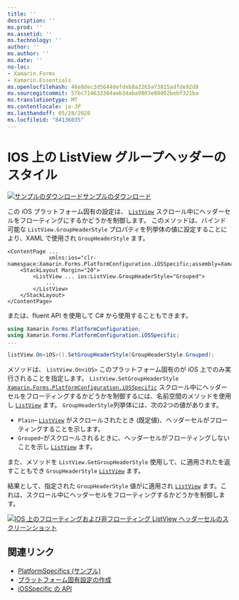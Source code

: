 ```yaml
---
title: ''
description: ''
ms.prod: ''
ms.assetid: ''
ms.technology: ''
author: ''
ms.author: ''
ms.date: ''
no-loc:
- Xamarin.Forms
- Xamarin.Essentials
ms.openlocfilehash: 46e8dec3d5644defdeb8a2265a73815adfde92d8
ms.sourcegitcommit: 57bc714633364aeb34aba9803e88802bebf321ba
ms.translationtype: MT
ms.contentlocale: ja-JP
ms.lasthandoff: 05/28/2020
ms.locfileid: "84136035"
---
```

# <a name="listview-group-header-style-on-ios"></a>IOS 上の ListView グループヘッダーのスタイル

[![サンプルのダウンロード](~/media/shared/download.png)サンプルのダウンロード](https://docs.microsoft.com/samples/xamarin/xamarin-forms-samples/userinterface-platformspecifics)

この iOS プラットフォーム固有の設定は、 [`ListView`](xref:Xamarin.Forms.ListView) スクロール中にヘッダーセルをフローティングにするかどうかを制御します。 このメソッドは、バインド可能な `ListView.GroupHeaderStyle` プロパティを列挙体の値に設定することにより、XAML で使用され `GroupHeaderStyle` ます。

```xaml
<ContentPage ...
             xmlns:ios="clr-namespace:Xamarin.Forms.PlatformConfiguration.iOSSpecific;assembly=Xamarin.Forms.Core">
    <StackLayout Margin="20">
        <ListView ... ios:ListView.GroupHeaderStyle="Grouped">
            ...
        </ListView>
    </StackLayout>
</ContentPage>
```

または、fluent API を使用して C# から使用することもできます。

```csharp
using Xamarin.Forms.PlatformConfiguration;
using Xamarin.Forms.PlatformConfiguration.iOSSpecific;
...

listView.On<iOS>().SetGroupHeaderStyle(GroupHeaderStyle.Grouped);
```

メソッドは、 `ListView.On<iOS>` このプラットフォーム固有のが iOS 上でのみ実行されることを指定します。 `ListView.SetGroupHeaderStyle` [`Xamarin.Forms.PlatformConfiguration.iOSSpecific`](xref:Xamarin.Forms.PlatformConfiguration.iOSSpecific) スクロール中にヘッダーセルをフローティングするかどうかを制御するには、名前空間のメソッドを使用し [`ListView`](xref:Xamarin.Forms.ListView) ます。 `GroupHeaderStyle`列挙体には、次の2つの値があります。

- `Plain`– [`ListView`](xref:Xamarin.Forms.ListView) がスクロールされたとき (既定値)、ヘッダーセルがフローティングすることを示します。
- `Grouped`–がスクロールされるときに、ヘッダーセルがフローティングしないことを示し [`ListView`](xref:Xamarin.Forms.ListView) ます。

また、メソッドを `ListView.GetGroupHeaderStyle` 使用して、に適用されたを返すこともでき `GroupHeaderStyle` [`ListView`](xref:Xamarin.Forms.ListView) ます。

結果として、指定された `GroupHeaderStyle` 値がに適用され [`ListView`](xref:Xamarin.Forms.ListView) ます。これは、スクロール中にヘッダーセルをフローティングするかどうかを制御します。

[![IOS 上のフローティングおよび非フローティング ListView ヘッダーセルのスクリーンショット](listview-group-header-style-images/group-header-styles.png "フローティングおよび非フローティングヘッダーセルを含む ListView")](listview-group-header-style-images/group-header-styles-large.png#lightbox "フローティングおよび非フローティングヘッダーセルを含む ListView")

## <a name="related-links"></a>関連リンク

- [PlatformSpecifics (サンプル)](https://docs.microsoft.com/samples/xamarin/xamarin-forms-samples/userinterface-platformspecifics)
- [プラットフォーム固有設定の作成](~/xamarin-forms/platform/platform-specifics/index.md#creating-platform-specifics)
- [iOSSpecific の API](xref:Xamarin.Forms.PlatformConfiguration.iOSSpecific)
